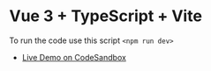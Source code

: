 # Vue 3 + TypeScript + Vite

To run the code use this script `<npm run dev>` 

- [Live Demo on CodeSandbox]([https://code.visualstudio.com/](https://codesandbox.io/p/github/artur-gb/postFeed/main?workspaceId=44aec818-610f-4895-a4fd-794c975267ca)) 
